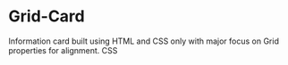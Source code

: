 # Grid-Card
Information card built using HTML and CSS only with major focus on Grid properties for alignment. CSS 
